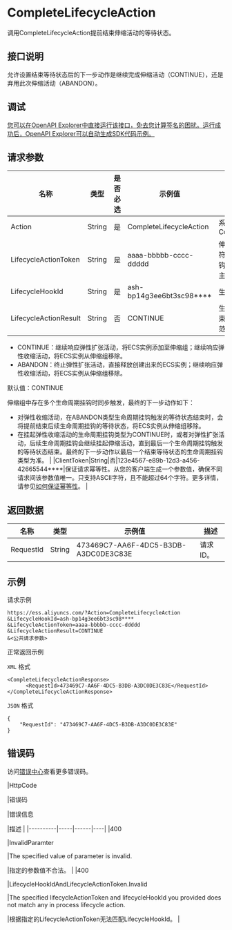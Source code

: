 # CompleteLifecycleAction

调用CompleteLifecycleAction提前结束伸缩活动的等待状态。

## 接口说明

允许设置结束等待状态后的下一步动作是继续完成伸缩活动（CONTINUE），还是弃用此次伸缩活动（ABANDON）。

## 调试

[您可以在OpenAPI Explorer中直接运行该接口，免去您计算签名的困扰。运行成功后，OpenAPI Explorer可以自动生成SDK代码示例。](https://api.aliyun.com/#product=Ess&api=CompleteLifecycleAction&type=RPC&version=2014-08-28)

## 请求参数

|名称|类型|是否必选|示例值|描述|
|--|--|----|---|--|
|Action|String|是|CompleteLifecycleAction|系统规定参数。取值：CompleteLifecycleAction |
|LifecycleActionToken|String|是|aaaa-bbbbb-cccc-ddddd|伸缩活动的等待状态标识符，您可以从生命周期挂钩指定的消息服务队列或主题中获取该值。 |
|LifecycleHookId|String|是|ash-bp14g3ee6bt3sc98\*\*\*\*|生命周期挂钩的ID。 |
|LifecycleActionResult|String|否|CONTINUE|生命周期挂钩等待状态结束后的下一步动作。取值范围：

 -   CONTINUE：继续响应弹性扩张活动，将ECS实例添加至伸缩组；继续响应弹性收缩活动，将ECS实例从伸缩组移除。
-   ABANDON：终止弹性扩张活动，直接释放创建出来的ECS实例；继续响应弹性收缩活动，将ECS实例从伸缩组移除。

 默认值：CONTINUE

 伸缩组中存在多个生命周期挂钩时同步触发，最终的下一步动作如下：

 -   对弹性收缩活动，在ABANDON类型生命周期挂钩触发的等待状态结束时，会将提前结束后续生命周期挂钩的等待状态，将ECS实例从伸缩组移除。
-   在挂起弹性收缩活动的生命周期挂钩类型为CONTINUE时，或者对弹性扩张活动，后续生命周期挂钩会继续挂起伸缩活动，直到最后一个生命周期挂钩触发的等待状态结束。最终的下一步动作以最后一个结束等待状态的生命周期挂钩类型为准。 |
|ClientToken|String|否|123e4567-e89b-12d3-a456-42665544\*\*\*\*|保证请求幂等性。从您的客户端生成一个参数值，确保不同请求间该参数值唯一。只支持ASCII字符，且不能超过64个字符。更多详情，请参见[如何保证幂等性](~~25965~~)。 |

## 返回数据

|名称|类型|示例值|描述|
|--|--|---|--|
|RequestId|String|473469C7-AA6F-4DC5-B3DB-A3DC0DE3C83E|请求ID。 |

## 示例

请求示例

```
https://ess.aliyuncs.com/?Action=CompleteLifecycleAction
&LifecycleHookId=ash-bp14g3ee6bt3sc98****
&LifecycleActionToken=aaaa-bbbbb-cccc-ddddd
&LifecycleActionResult=CONTINUE
&<公共请求参数>
```

正常返回示例

`XML` 格式

```
<CompleteLifecycleActionResponse>
      <RequestId>473469C7-AA6F-4DC5-B3DB-A3DC0DE3C83E</RequestId>
</CompleteLifecycleActionResponse>
```

`JSON` 格式

```
{
    "RequestId": "473469C7-AA6F-4DC5-B3DB-A3DC0DE3C83E"
}
```

## 错误码

访问[错误中心](https://error-center.alibabacloud.com/status/product/Ess)查看更多错误码。

|HttpCode

|错误码

|错误信息

|描述 |
|----------|-----|------|----|
|400

|InvalidParamter

|The specified value of parameter is invalid.

|指定的参数值不合法。 |
|400

|LifecycleHookIdAndLifecycleActionToken.Invalid

|The specified lifecycleActionToken and lifecycleHookId you provided does not match any in process lifecycle action.

|根据指定的LifecycleActionToken无法匹配LifecycleHookId。 |

